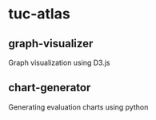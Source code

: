 # tuc-atlas

## graph-visualizer
Graph visualization using D3.js

## chart-generator
Generating evaluation charts using python
